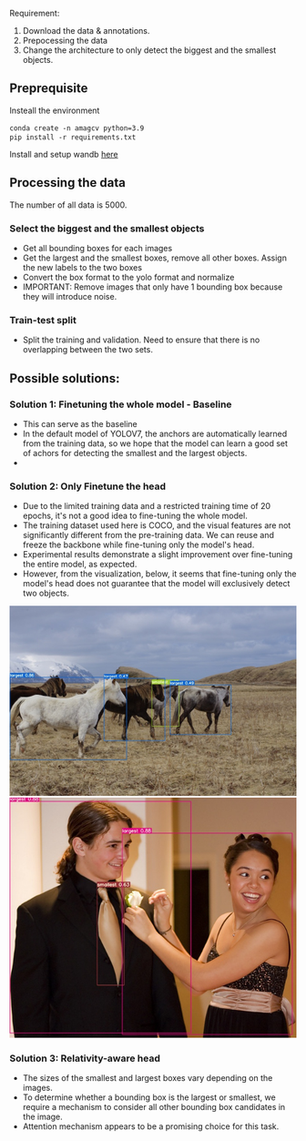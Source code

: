 Requirement:
1. Download the data & annotations. 
2. Prepocessing the data  
3. Change the architecture to only detect the biggest and the smallest objects.

## Preprequisite
Insteall the environment
```
conda create -n amagcv python=3.9
pip install -r requirements.txt
```

Install and setup wandb [here](https://docs.wandb.ai/quickstart)

## Processing the data
The number of all data is 5000.

### Select the biggest and the smallest objects 
- Get all bounding boxes for each images
- Get the largest and the smallest boxes, remove all other boxes. Assign the new labels to the two boxes
- Convert the box format to the yolo format and normalize
- IMPORTANT: Remove images that only have 1 bounding box because they will introduce noise.

### Train-test split
- Split the training and validation. Need to ensure that there is no overlapping between the two sets.


## Possible solutions:
### Solution 1: Finetuning the whole model - Baseline
- This can serve as the baseline
- In the default model of YOLOV7, the anchors are automatically learned from the training data, so we hope that the model can learn a good set of achors for detecting the smallest and the largest objects.
- 

### Solution 2: Only Finetune the head
- Due to the limited training data and a restricted training time of 20 epochs, it's not a good idea to fine-tuning the whole model. 
- The training dataset used here is COCO, and the visual features are not significantly different from the pre-training data. We can reuse and freeze the backbone while fine-tuning only the model's head.
- Experimental results demonstrate a slight improvement over fine-tuning the entire model, as expected.
- However, from the visualization, below, it seems that fine-tuning only the model's head does not guarantee that the model will exclusively detect two objects.

![alt text](https://github.com/hungdtrn/AMAGCV_TASK1/blob/main/public/finetune_head/horses.jpg?raw=true)
![alt text](https://github.com/hungdtrn/AMAGCV_TASK1/blob/main/public/finetune_head/image1.jpg?raw=true)

### Solution 3: Relativity-aware head
- The sizes of the smallest and largest boxes vary depending on the images.
- To determine whether a bounding box is the largest or smallest, we require a mechanism to consider all other bounding box candidates in the image.
- Attention mechanism appears to be a promising choice for this task.